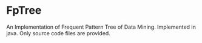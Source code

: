 # FpTree

An Implementation of Frequent Pattern Tree of Data Mining. Implemented in java. Only source code files are provided.
